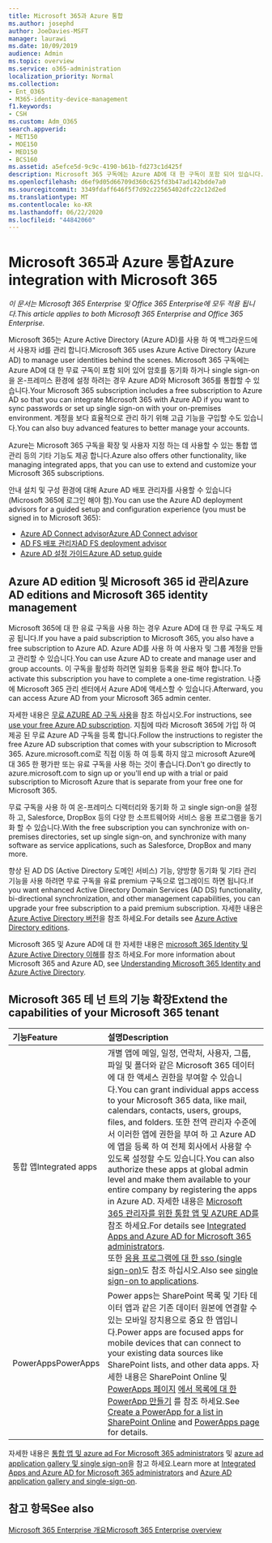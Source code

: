 ```yaml
---
title: Microsoft 365과 Azure 통합
ms.author: josephd
author: JoeDavies-MSFT
manager: laurawi
ms.date: 10/09/2019
audience: Admin
ms.topic: overview
ms.service: o365-administration
localization_priority: Normal
ms.collection:
- Ent_O365
- M365-identity-device-management
f1.keywords:
- CSH
ms.custom: Adm_O365
search.appverid:
- MET150
- MOE150
- MED150
- BCS160
ms.assetid: a5efce5d-9c9c-4190-b61b-fd273c1d425f
description: Microsoft 365 구독에는 Azure AD에 대 한 구독이 포함 되어 있습니다. 온-프레미스 환경에 암호 동기화 또는 single sign-on을 사용 하려면 Microsoft 365를 Azure AD와 통합 합니다.
ms.openlocfilehash: d6ef9d05d66709d360c625fd3b47ad142bdde7a0
ms.sourcegitcommit: 3349fdaff646f5f7d92c22565402dfc22c12d2ed
ms.translationtype: MT
ms.contentlocale: ko-KR
ms.lasthandoff: 06/22/2020
ms.locfileid: "44842060"
---
```

# <a name="azure-integration-with-microsoft-365"></a><span data-ttu-id="e4d83-104">Microsoft 365과 Azure 통합</span><span class="sxs-lookup"><span data-stu-id="e4d83-104">Azure integration with Microsoft 365</span></span>

<span data-ttu-id="e4d83-105">*이 문서는 Microsoft 365 Enterprise 및 Office 365 Enterprise에 모두 적용 됩니다.*</span><span class="sxs-lookup"><span data-stu-id="e4d83-105">*This article applies to both Microsoft 365 Enterprise and Office 365 Enterprise.*</span></span>

<span data-ttu-id="e4d83-106">Microsoft 365는 Azure Active Directory (Azure AD)를 사용 하 여 백그라운드에서 사용자 id를 관리 합니다.</span><span class="sxs-lookup"><span data-stu-id="e4d83-106">Microsoft 365 uses Azure Active Directory (Azure AD) to manage user identities behind the scenes.</span></span> <span data-ttu-id="e4d83-107">Microsoft 365 구독에는 Azure AD에 대 한 무료 구독이 포함 되어 있어 암호를 동기화 하거나 single sign-on을 온-프레미스 환경에 설정 하려는 경우 Azure AD와 Microsoft 365를 통합할 수 있습니다.</span><span class="sxs-lookup"><span data-stu-id="e4d83-107">Your Microsoft 365 subscription includes a free subscription to Azure AD so that you can integrate Microsoft 365 with Azure AD if you want to sync passwords or set up single sign-on with your on-premises environment.</span></span> <span data-ttu-id="e4d83-108">계정을 보다 효율적으로 관리 하기 위해 고급 기능을 구입할 수도 있습니다.</span><span class="sxs-lookup"><span data-stu-id="e4d83-108">You can also buy advanced features to better manage your accounts.</span></span>
  
<span data-ttu-id="e4d83-109">Azure는 Microsoft 365 구독을 확장 및 사용자 지정 하는 데 사용할 수 있는 통합 앱 관리 등의 기타 기능도 제공 합니다.</span><span class="sxs-lookup"><span data-stu-id="e4d83-109">Azure also offers other functionality, like managing integrated apps, that you can use to extend and customize your Microsoft 365 subscriptions.</span></span>
  
<span data-ttu-id="e4d83-110">안내 설치 및 구성 환경에 대해 Azure AD 배포 관리자를 사용할 수 있습니다 (Microsoft 365에 로그인 해야 함).</span><span class="sxs-lookup"><span data-stu-id="e4d83-110">You can use the Azure AD deployment advisors for a guided setup and configuration experience (you must be signed in to Microsoft 365):</span></span>

 - [<span data-ttu-id="e4d83-111">Azure AD Connect advisor</span><span class="sxs-lookup"><span data-stu-id="e4d83-111">Azure AD Connect advisor</span></span>](https://aka.ms/aadconnectpwsync)
 - [<span data-ttu-id="e4d83-112">AD FS 배포 관리자</span><span class="sxs-lookup"><span data-stu-id="e4d83-112">AD FS deployment advisor</span></span>](https://aka.ms/adfsguidance)
 - [<span data-ttu-id="e4d83-113">Azure AD 설정 가이드</span><span class="sxs-lookup"><span data-stu-id="e4d83-113">Azure AD setup guide</span></span>](https://aka.ms/aadpguidance)
  
## <a name="azure-ad-editions-and-microsoft-365-identity-management"></a><span data-ttu-id="e4d83-114">Azure AD edition 및 Microsoft 365 id 관리</span><span class="sxs-lookup"><span data-stu-id="e4d83-114">Azure AD editions and Microsoft 365 identity management</span></span>

<span data-ttu-id="e4d83-115">Microsoft 365에 대 한 유료 구독을 사용 하는 경우 Azure AD에 대 한 무료 구독도 제공 됩니다.</span><span class="sxs-lookup"><span data-stu-id="e4d83-115">If you have a paid subscription to Microsoft 365, you also have a free subscription to Azure AD.</span></span> <span data-ttu-id="e4d83-116">Azure AD를 사용 하 여 사용자 및 그룹 계정을 만들고 관리할 수 있습니다.</span><span class="sxs-lookup"><span data-stu-id="e4d83-116">You can use Azure AD to create and manage user and group accounts.</span></span> <span data-ttu-id="e4d83-117">이 구독을 활성화 하려면 일회용 등록을 완료 해야 합니다.</span><span class="sxs-lookup"><span data-stu-id="e4d83-117">To activate this subscription you have to complete a one-time registration.</span></span> <span data-ttu-id="e4d83-118">나중에 Microsoft 365 관리 센터에서 Azure AD에 액세스할 수 있습니다.</span><span class="sxs-lookup"><span data-stu-id="e4d83-118">Afterward, you can access Azure AD from your Microsoft 365 admin center.</span></span> 

<span data-ttu-id="e4d83-119">자세한 내용은 [무료 AZURE AD 구독 사용](https://go.microsoft.com/fwlink/p/?LinkId=617127)을 참조 하십시오.</span><span class="sxs-lookup"><span data-stu-id="e4d83-119">For instructions, see [use your free Azure AD subscription](https://go.microsoft.com/fwlink/p/?LinkId=617127).</span></span> <span data-ttu-id="e4d83-120">지침에 따라 Microsoft 365에 가입 하 여 제공 된 무료 Azure AD 구독을 등록 합니다.</span><span class="sxs-lookup"><span data-stu-id="e4d83-120">Follow the instructions to register the free Azure AD subscription that comes with your subscription to Microsoft 365.</span></span> <span data-ttu-id="e4d83-121">Azure.microsoft.com로 직접 이동 하 여 등록 하지 않고 microsoft Azure에 대 365 한 평가판 또는 유료 구독을 사용 하는 것이 좋습니다.</span><span class="sxs-lookup"><span data-stu-id="e4d83-121">Don't go directly to azure.microsoft.com to sign up or you'll end up with a trial or paid subscription to Microsoft Azure that is separate from your free one for Microsoft 365.</span></span> 
  
<span data-ttu-id="e4d83-122">무료 구독을 사용 하 여 온-프레미스 디렉터리와 동기화 하 고 single sign-on을 설정 하 고, Salesforce, DropBox 등의 다양 한 소프트웨어와 서비스 응용 프로그램을 동기화 할 수 있습니다.</span><span class="sxs-lookup"><span data-stu-id="e4d83-122">With the free subscription you can synchronize with on-premises directories, set up single sign-on, and synchronize with many software as service applications, such as Salesforce, DropBox and many more.</span></span>
  
<span data-ttu-id="e4d83-123">향상 된 AD DS (Active Directory 도메인 서비스) 기능, 양방향 동기화 및 기타 관리 기능을 사용 하려면 무료 구독을 유료 premium 구독으로 업그레이드 하면 됩니다.</span><span class="sxs-lookup"><span data-stu-id="e4d83-123">If you want enhanced Active Directory Domain Services (AD DS) functionality, bi-directional synchronization, and other management capabilities, you can upgrade your free subscription to a paid premium subscription.</span></span> <span data-ttu-id="e4d83-124">자세한 내용은 [Azure Active Directory 버전](https://azure.microsoft.com/pricing/details/active-directory/)을 참조 하세요.</span><span class="sxs-lookup"><span data-stu-id="e4d83-124">For details see [Azure Active Directory editions](https://azure.microsoft.com/pricing/details/active-directory/).</span></span>
  
<span data-ttu-id="e4d83-125">Microsoft 365 및 Azure AD에 대 한 자세한 내용은 [microsoft 365 Identity 및 Azure Active Directory 이해](about-office-365-identity.md)를 참조 하세요.</span><span class="sxs-lookup"><span data-stu-id="e4d83-125">For more information about Microsoft 365 and Azure AD, see [Understanding Microsoft 365 Identity and Azure Active Directory](about-office-365-identity.md).</span></span>
  
## <a name="extend-the-capabilities-of-your-microsoft-365-tenant"></a><span data-ttu-id="e4d83-126">Microsoft 365 테 넌 트의 기능 확장</span><span class="sxs-lookup"><span data-stu-id="e4d83-126">Extend the capabilities of your Microsoft 365 tenant</span></span>

|<span data-ttu-id="e4d83-127">**기능**</span><span class="sxs-lookup"><span data-stu-id="e4d83-127">**Feature**</span></span>|<span data-ttu-id="e4d83-128">**설명**</span><span class="sxs-lookup"><span data-stu-id="e4d83-128">**Description**</span></span>|
|:-----|:-----|
|<span data-ttu-id="e4d83-129">통합 앱</span><span class="sxs-lookup"><span data-stu-id="e4d83-129">Integrated apps</span></span>  <br/> |<span data-ttu-id="e4d83-130">개별 앱에 메일, 일정, 연락처, 사용자, 그룹, 파일 및 폴더와 같은 Microsoft 365 데이터에 대 한 액세스 권한을 부여할 수 있습니다.</span><span class="sxs-lookup"><span data-stu-id="e4d83-130">You can grant individual apps access to your Microsoft 365 data, like mail, calendars, contacts, users, groups, files, and folders.</span></span> <span data-ttu-id="e4d83-131">또한 전역 관리자 수준에서 이러한 앱에 권한을 부여 하 고 Azure AD에 앱을 등록 하 여 전체 회사에서 사용할 수 있도록 설정할 수도 있습니다.</span><span class="sxs-lookup"><span data-stu-id="e4d83-131">You can also authorize these apps at global admin level and make them available to your entire company by registering the apps in Azure AD.</span></span> <span data-ttu-id="e4d83-132">자세한 내용은 [Microsoft 365 관리자를 위한 통합 앱 및 AZURE AD를](https://support.office.com/article/cb2250e3-451e-416f-bf4e-363549652c2a)참조 하세요.</span><span class="sxs-lookup"><span data-stu-id="e4d83-132">For details see [Integrated Apps and Azure AD for Microsoft 365 administrators](https://support.office.com/article/cb2250e3-451e-416f-bf4e-363549652c2a).</span></span>  <br/> <span data-ttu-id="e4d83-133">또한 [응용 프로그램에 대 한 sso (single sign-on)](https://go.microsoft.com/fwlink/p/?LinkId=698604)도 참조 하십시오.</span><span class="sxs-lookup"><span data-stu-id="e4d83-133">Also see [single sign-on to applications](https://go.microsoft.com/fwlink/p/?LinkId=698604).</span></span>  <br/> |
|<span data-ttu-id="e4d83-134">PowerApps</span><span class="sxs-lookup"><span data-stu-id="e4d83-134">PowerApps</span></span>  <br/> | <span data-ttu-id="e4d83-135">Power apps는 SharePoint 목록 및 기타 데이터 앱과 같은 기존 데이터 원본에 연결할 수 있는 모바일 장치용으로 중요 한 앱입니다.</span><span class="sxs-lookup"><span data-stu-id="e4d83-135">Power apps are focused apps for mobile devices that can connect to your existing data sources like SharePoint lists, and other data apps.</span></span> <span data-ttu-id="e4d83-136">자세한 내용은 SharePoint Online 및 [PowerApps 페이지](https://powerapps.microsoft.com/) [에서 목록에 대 한 PowerApp 만들기](https://support.office.com/article/9338b2d2-67ac-4b81-8e67-97da27e5e9ab) 를 참조 하세요.</span><span class="sxs-lookup"><span data-stu-id="e4d83-136">See [Create a PowerApp for a list in SharePoint Online](https://support.office.com/article/9338b2d2-67ac-4b81-8e67-97da27e5e9ab) and [PowerApps page](https://powerapps.microsoft.com/) for details.</span></span>  <br/> |
   
<span data-ttu-id="e4d83-137">자세한 내용은 [통합 앱 및 azure ad For Microsoft 365 administrators](integrated-apps-and-azure-ads.md) 및 [azure ad application gallery 및 single sign-on](https://docs.microsoft.com/azure/active-directory/manage-apps/what-is-single-sign-on)을 참고 하세요.</span><span class="sxs-lookup"><span data-stu-id="e4d83-137">Learn more at [Integrated Apps and Azure AD for Microsoft 365 administrators](integrated-apps-and-azure-ads.md) and [Azure AD application gallery and single-sign-on](https://docs.microsoft.com/azure/active-directory/manage-apps/what-is-single-sign-on).</span></span>

## <a name="see-also"></a><span data-ttu-id="e4d83-138">참고 항목</span><span class="sxs-lookup"><span data-stu-id="e4d83-138">See also</span></span>

[<span data-ttu-id="e4d83-139">Microsoft 365 Enterprise 개요</span><span class="sxs-lookup"><span data-stu-id="e4d83-139">Microsoft 365 Enterprise overview</span></span>](https://docs.microsoft.com/microsoft-365/enterprise/microsoft-365-overview)
